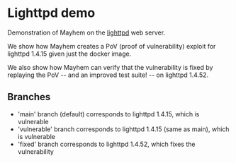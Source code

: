 # Lighttpd demo
Demonstration of Mayhem on the [lighttpd](https://www.lighttpd.net/)
web server.

We show how Mayhem creates a PoV (proof of vulnerability) exploit for
lighttpd 1.4.15 given just the docker image.

We also show how Mayhem can verify that the vulnerability is fixed
by replaying the PoV -- and an improved test suite! -- on 
lighttpd 1.4.52.

## Branches
  * 'main' branch (default) corresponds to lighttpd 1.4.15, which is vulnerable
  * 'vulnerable' branch corresponds to lighttpd 1.4.15 (same as main), which is vulnerable
  * 'fixed' branch corresponds to lighttpd 1.4.52, which fixes the vulnerability


